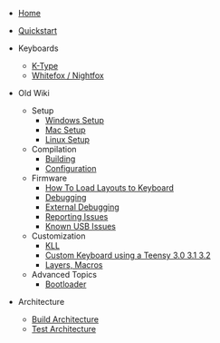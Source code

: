 - [Home](README.md)

* [Quickstart](Quickstart.md)

* Keyboards

  - [K-Type](Keyboards/K-Type.md)
  - [Whitefox / Nightfox](Keyboards/WhiteFox.md)

* Old Wiki

  - Setup
    - [Windows Setup](WindowsSetup.md)
    - [Mac Setup](MacSetup.md)
    - [Linux Setup](LinuxSetup.md)
  - Compilation
    - [Building](Building.md)
    - [Configuration](Configuration.md)
  - Firmware
    - [How To Load Layouts to Keyboard](Loading.md)
    - [Debugging](Debugging.md)
    - [External Debugging](UARTDebugging.md)
    - [Reporting Issues](ReportingIssues.md)
    - [Known USB Issues](Issues.md)
  - Customization
    - [KLL](Kll.md)
    - [Custom Keyboard using a Teensy 3.0 3.1 3.2](Teensy.md)
    - [Layers, Macros](Layers.md)
  - Advanced Topics
    - [Bootloader](Bootloader.md)

* Architecture

  - [Build Architecture](BuildArchitecture.md)
  - [Test Architecture](TestArchitecture.md)
